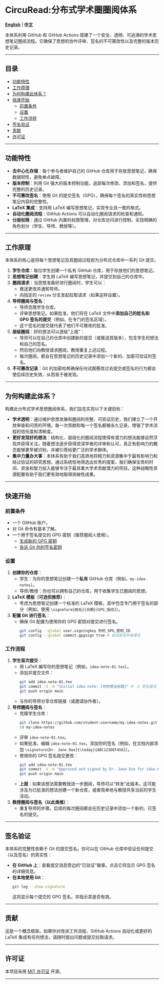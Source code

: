 # CircuRead:分布式学术圈圈阅体系

[**English**](README.md) | [**中文**](README_CN.md)

本体系利用 GitHub 和 GitHub Actions 搭建了一个安全、透明、可追溯的学术思想笔记圈阅流程。它确保了思想的协作评审、签名的不可篡改性以及完整的版本历史记录。

-----

## 目录

  * [功能特性](https://www.google.com/search?q=%23features)
  * [工作原理](https://www.google.com/search?q=%23how-it-works)
  * [为何构建此体系？](https://www.google.com/search?q=%23why-this-system)
  * [快速开始](https://www.google.com/search?q=%23getting-started)
      * [前置条件](https://www.google.com/search?q=%23prerequisites)
      * [设置](https://www.google.com/search?q=%23setup)
      * [工作流程](https://www.google.com/search?q=%23workflow)
  * [签名验证](https://www.google.com/search?q=%23signature-verification)
  * [贡献](https://www.google.com/search?q=%23contributing)
  * [许可证](https://www.google.com/search?q=%23license)

-----

## 功能特性

  * **去中心化存储**：每个参与者维护自己的 GitHub 仓库用于存放思想笔记，确保数据韧性，避免单点故障。
  * **版本控制**：利用 Git 强大的版本控制功能，追踪每次修改、添加和签名，提供完整的历史记录。
  * **不可篡改签名**：使用 Git 的提交签名（GPG），确保每个签名的真实性和思想笔记内容的完整性。
  * **LaTeX 集成**：支持用 LaTeX 编写思想笔记，实现专业且一致的格式。
  * **自动化圈阅流程**：GitHub Actions 可以自动化圈阅请求的检查和通知。
  * **分层权限**：通过 GitHub 内置的权限管理，对仓库访问进行控制，实现明确的角色划分（学生、导师、教授等）。

-----

## 工作原理

本体系的核心是将每个思想笔记及其圈阅过程视为分布式仓库中一系列 Git 提交。

1.  **学生仓库**：每位学生创建一个私有 GitHub 仓库，用于存放他们的思想笔记。
2.  **思想笔记创建**：学生用 LaTeX 编写思想笔记，并提交到自己的仓库中。
3.  **圈阅请求**：当思想准备好进行圈阅时，学生可以：
      * 推送更改并通知导师。
      * 向指定的 `review` 分支发起拉取请求（如果这样设置）。
4.  **导师圈阅与签名**：
      * 导师克隆学生仓库。
      * 评审思想笔记。如果批准，他们将在 LaTeX 文件中**添加自己的姓名和 GPG 签名的提交**（例如，在专门的签名区域）。
      * 这个签名的提交就代表了他们不可篡改的批准。
5.  **层级圈阅**：好的想法可以逐级“上报”：
      * 导师可以在自己的仓库中创建新的提交（或推送其版本），包含学生的想法和自己的签名。
      * 然后他们向教授请求圈阅，教授重复上述过程。
      * 每次圈阅，都会在思想笔记的历史记录中添加一个新的、加密可验证的签名。
6.  **不可篡改记录**：Git 的加密哈希确保任何试图篡改过去提交或签名的行为都会使后续历史失效，从而易于被发现。

-----

## 为何构建此体系？

构建此分布式学术思想圈阅体系，我们旨在实现以下关键目标：

  * **学术透明**：通过维护思想发展和圈阅的完整、可验证历史，我们建立了一个开放审查和问责的环境。每一次贡献和每一个签名都被永久记录，增强了学术流程的信任度和清晰度。
  * **更好发现好的想法**：结构化、层级化的圈阅流程使得有潜力的想法能够自然浮现并获得关注。随着想法逐步获得资深学者的评审和认可，真正有影响力的概念能够更早被识别，并被引荐给更广泛的学术群体。
  * **集中力量办大事**：本体系有助于我们高效地将精力和资源集中于最有影响力和经过验证的研究思想。通过系统性地筛选出优秀的提案，我们确保宝贵的时间、资金和智力投入能够专注于最具重大学术贡献潜力的项目。这种战略性资源配置有助于我们更有效地取得突破性成果。

-----

## 快速开始

### 前置条件

  * 一个 GitHub 账户。
  * 对 Git 命令有基本了解。
  * 一个用于签名提交的 GPG 密钥（推荐圈阅人使用）。
      * [生成新的 GPG 密钥](https://docs.github.com/zh/authentication/managing-commit-signature-verification/generating-a-new-gpg-key)
      * [告诉 Git 你的签名密钥](https://docs.github.com/zh/authentication/managing-commit-signature-verification/telling-git-about-your-signing-key)

### 设置

1.  **创建你的仓库**：
      * 学生：为你的思想笔记创建一个**私有** GitHub 仓库（例如，`my-idea-notes`）。
      * 导师/教授：你也可以拥有自己的仓库，用于收集学生已圈阅的思想。
2.  **LaTeX 模板（可选但推荐）**：
      * 考虑为思想笔记创建一个标准的 LaTeX 模板，其中包含专门用于签名的部分（例如，使用 `\signature{姓名}{日期}{GPG_指纹}`）。
3.  **配置 Git 进行签名**：
      * 确保 Git 配置为使用你的 GPG 密钥对提交进行签名。
        ```bash
        git config --global user.signingkey 你的_GPG_密钥_ID
        git config --global commit.gpgsign true # 自动签名所有提交
        ```

### 工作流程

1.  **学生首次提交**：
      * 用 LaTeX 编写你的思想笔记（例如，`idea-note-01.tex`）。
      * 添加并提交文件：
        ```bash
        git add idea-note-01.tex
        git commit -S -m "Initial idea note: [你的想法标题]" # -S 签名提交
        git push origin main
        ```
      * 与你的导师分享仓库链接（或邀请协作者）。
2.  **导师圈阅与签名**：
      * 克隆学生仓库：
        ```bash
        git clone https://github.com/student-username/my-idea-notes.git
        cd my-idea-notes
        ```
      * 评审 `idea-note-01.tex`。
      * 如果批准，编辑 `idea-note-01.tex`，添加你的签名（例如，在文档内部添加 `\signature{Dr. Jane Doe}{\today}{ABC123DEF456}`）。
      * 使用你的 GPG 签名提交更改：
        ```bash
        git add idea-note-01.tex
        git commit -S -m "Approved and signed by Dr. Jane Doe for idea-note-01"
        git push origin main
        ```
      * **上报**：如果该想法需要教授进一步圈阅，导师可以“转发”此版本。这可能涉及为已批准的想法创建一个新仓库，或者简单地与教授共享当前的学生活动。
3.  **教授圈阅与签名（以此类推）**：
      * 重复导师的步骤。后续的每次圈阅都会在历史记录中添加一个新的、已签名的提交。

-----

## 签名验证

本体系的完整性依赖于 Git 的提交签名。你可以在 GitHub 仓库中验证任何提交（以及签名）的真实性：

  * **在 GitHub 上**：查看提交消息旁边的“已验证”徽章。点击它将显示 GPG 签名的详细信息。
  * **在本地使用 Git**：
    ```bash
    git log --show-signature
    ```
    这将显示每个提交的 GPG 签名，并指示其是否有效。

-----

## 贡献

这是一个概念框架。如果你对改进工作流程、GitHub Actions 自动化或更好的 LaTeX 集成有任何想法，请随时提出问题或提交拉取请求。

-----

## 许可证

本项目采用 [MIT 许可证](https://www.google.com/search?q=LICENSE) 开源。

-----
